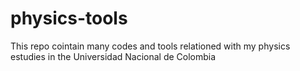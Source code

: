 # physics-tools
This repo cointain many codes and tools relationed with my physics estudies in the Universidad Nacional de Colombia
